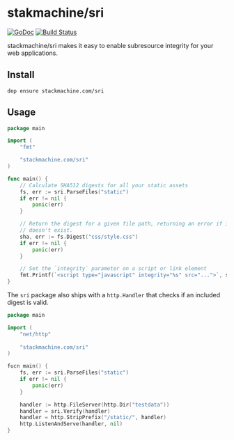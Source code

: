 # stakmachine/sri
[![GoDoc](https://godoc.org/stackmachine.com/sri?status.svg)](https://godoc.org/stackmachine.com/sri) [![Build Status](https://travis-ci.org/stackmachine/sri.svg?branch=master)](https://travis-ci.org/stackmachine/sri)

stackmachine/sri makes it easy to enable subresource integrity for your web
applications.

## Install

```
dep ensure stackmachine.com/sri
```

## Usage

```go
package main

import (
    "fmt"

    "stackmachine.com/sri"
)

func main() {
    // Calculate SHA512 digests for all your static assets
    fs, err := sri.ParseFiles("static")
    if err != nil {
        panic(err)
    }

    // Return the digest for a given file path, returning an error if it
    // doesn't exist.
    sha, err := fs.Digest("css/style.css")
    if err != nil {
        panic(err)
    }

    // Set the `integrity` parameter on a script or link element
    fmt.Printf(`<script type="javascript" integrity="%s" src="...">`, sha)
}
```

The `sri` package also ships with a `http.Handler` that checks if an included
digest is valid.

```go
package main

import (
    "net/http"
    
    "stackmachine.com/sri"
)

fucn main() {
    fs, err := sri.ParseFiles("static")
    if err != nil {
        panic(err)
    }

    handler := http.FileServer(http.Dir("testdata"))
    handler = sri.Verify(handler)
    handler = http.StripPrefix("/static/", handler)
    http.ListenAndServe(handler, nil)
}
```
